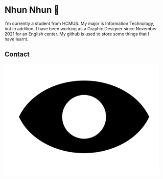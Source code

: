 # Nhun Nhun 👋
I'm currently a student from HCMUS. My major is Information Technology, but in addition, I have been working as a Graphic Designer since November 2021 for an English center. My github is used to store some things that I have learnt.

## Contact
<a href="https://www.facebook.com/nhung1899/" class="social-icon">
  <img src="/icon/eye.svg" alt="Facebook">
</a>
<style>
  .social-icon {
    display: inline-block;
    transition: transform 0.3s ease;
  }
  
  .social-icon:hover {
    transform: scale(1.2);
  }
</style>

